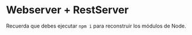 # Webserver + RestServer

Recuerda que debes ejecutar ```npm i``` para reconstruir los módulos de Node.